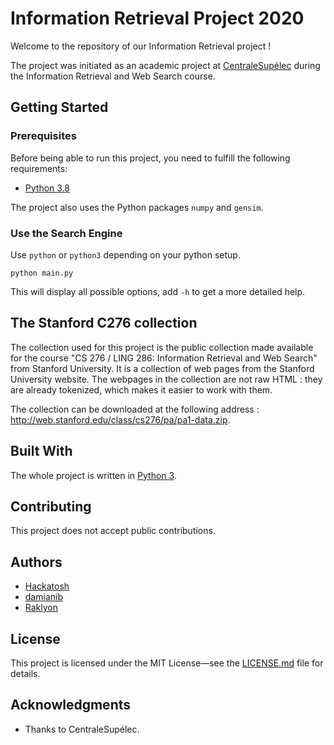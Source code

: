 # Information Retrieval Project 2020

Welcome to the repository of our Information Retrieval project !

The project was initiated as an academic project at [CentraleSupélec](https://www.centralesupelec.fr/)
during the Information Retrieval and Web Search course.

## Getting Started

### Prerequisites
Before being able to run this project, you need to fulfill the following
requirements:

* [Python 3.8](https://www.python.org/)

The project also uses the Python packages `numpy` and `gensim`.

### Use the Search Engine
Use `python` or `python3` depending on your python setup.


```shell
python main.py
```
This will display all possible options, add `-h` to get a more detailed help.


## The Stanford C276 collection

The collection used for this project is the public collection made available for the course
"CS 276 / LING 286: Information Retrieval and Web Search" from Stanford University.
It is a collection of web pages from the Stanford University website.
The webpages in the collection are not raw HTML : they are already tokenized, which makes it easier to work with them.

The collection can be downloaded at the following address : http://web.stanford.edu/class/cs276/pa/pa1-data.zip.

## Built With
The whole project is written in [Python 3](https://www.python.org/).

## Contributing
This project does not accept public contributions.

## Authors
* [Hackatosh](https://github.com/Hackatosh)
* [damianib](https://github.com/damianib)
* [Raklyon](https://github.com/Raklyon)

## License
This project is licensed under the MIT License—see the [LICENSE.md](LICENSE.md) file for details.

## Acknowledgments
* Thanks to CentraleSupélec.
